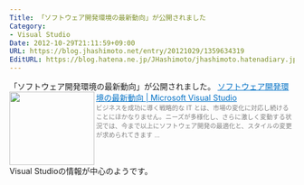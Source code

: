 ```yaml
---
Title: 「ソフトウェア開発環境の最新動向」が公開されました
Category:
- Visual Studio
Date: 2012-10-29T21:11:59+09:00
URL: https://blog.jhashimoto.net/entry/20121029/1359634319
EditURL: https://blog.hatena.ne.jp/JHashimoto/jhashimoto.hatenadiary.jp/atom/entry/12921228815717255618
---
```


「ソフトウェア開発環境の最新動向」が公開されました。
<a href="http://www.microsoft.com/ja-jp/dev/alm/default.aspx?utm_source=twitterfeed&utm_medium=twitter" target="_blank"><img class="alignleft" align="left" border="0" src="http://capture.heartrails.com/150x130/shadow?http://www.microsoft.com/ja-jp/dev/alm/default.aspx?utm_source=twitterfeed&utm_medium=twitter" alt="" width="150" height="130" /></a><a style="color:#0070C5;" href="http://www.microsoft.com/ja-jp/dev/alm/default.aspx?utm_source=twitterfeed&utm_medium=twitter" target="_blank">ソフトウェア開発環境の最新動向 | Microsoft Visual Studio</a><a href="http://b.hatena.ne.jp/entry/http://www.microsoft.com/ja-jp/dev/alm/default.aspx?utm_source=twitterfeed&utm_medium=twitter" target="_blank"><img border="0" src="http://b.hatena.ne.jp/entry/image/http://www.microsoft.com/ja-jp/dev/alm/default.aspx?utm_source=twitterfeed&utm_medium=twitter" alt="" /></a><br><span style="color: #808080;font-size: 80%;">ビジネスを成功に導く戦略的な IT とは、市場の変化に対応し続けることにほかなりません。ニーズが多様化し、さらに激しく変動する状況では、今まで以上にソフトウェア開発の最適化と、スタイルの変更が求められてきます ...</span><br style="clear:both;" />
Visual Studioの情報が中心のようです。
